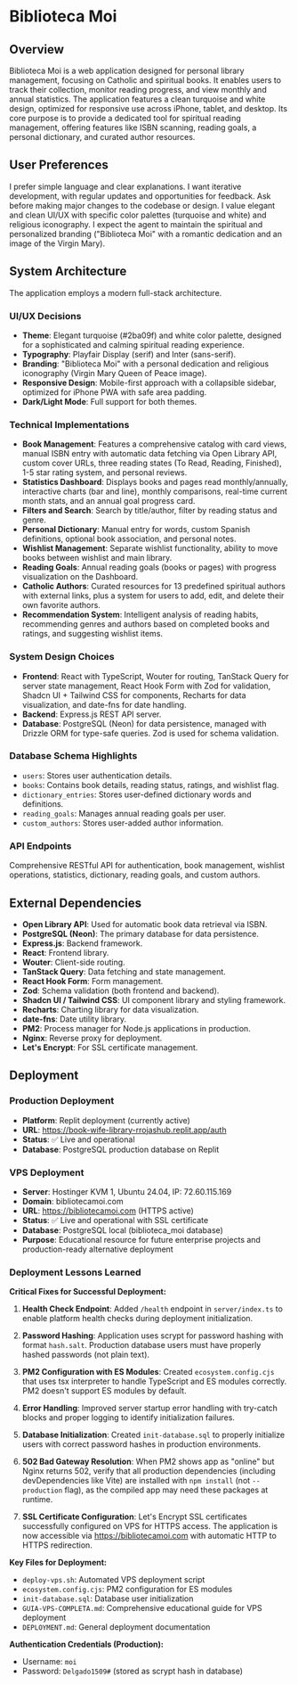 # Biblioteca Moi

## Overview
Biblioteca Moi is a web application designed for personal library management, focusing on Catholic and spiritual books. It enables users to track their collection, monitor reading progress, and view monthly and annual statistics. The application features a clean turquoise and white design, optimized for responsive use across iPhone, tablet, and desktop. Its core purpose is to provide a dedicated tool for spiritual reading management, offering features like ISBN scanning, reading goals, a personal dictionary, and curated author resources.

## User Preferences
I prefer simple language and clear explanations. I want iterative development, with regular updates and opportunities for feedback. Ask before making major changes to the codebase or design. I value elegant and clean UI/UX with specific color palettes (turquoise and white) and religious iconography. I expect the agent to maintain the spiritual and personalized branding ("Biblioteca Moi" with a romantic dedication and an image of the Virgin Mary).

## System Architecture
The application employs a modern full-stack architecture.

### UI/UX Decisions
- **Theme**: Elegant turquoise (#2ba09f) and white color palette, designed for a sophisticated and calming spiritual reading experience.
- **Typography**: Playfair Display (serif) and Inter (sans-serif).
- **Branding**: "Biblioteca Moi" with a personal dedication and religious iconography (Virgin Mary Queen of Peace image).
- **Responsive Design**: Mobile-first approach with a collapsible sidebar, optimized for iPhone PWA with safe area padding.
- **Dark/Light Mode**: Full support for both themes.

### Technical Implementations
- **Book Management**: Features a comprehensive catalog with card views, manual ISBN entry with automatic data fetching via Open Library API, custom cover URLs, three reading states (To Read, Reading, Finished), 1-5 star rating system, and personal reviews.
- **Statistics Dashboard**: Displays books and pages read monthly/annually, interactive charts (bar and line), monthly comparisons, real-time current month stats, and an annual goal progress card.
- **Filters and Search**: Search by title/author, filter by reading status and genre.
- **Personal Dictionary**: Manual entry for words, custom Spanish definitions, optional book association, and personal notes.
- **Wishlist Management**: Separate wishlist functionality, ability to move books between wishlist and main library.
- **Reading Goals**: Annual reading goals (books or pages) with progress visualization on the Dashboard.
- **Catholic Authors**: Curated resources for 13 predefined spiritual authors with external links, plus a system for users to add, edit, and delete their own favorite authors.
- **Recommendation System**: Intelligent analysis of reading habits, recommending genres and authors based on completed books and ratings, and suggesting wishlist items.

### System Design Choices
- **Frontend**: React with TypeScript, Wouter for routing, TanStack Query for server state management, React Hook Form with Zod for validation, Shadcn UI + Tailwind CSS for components, Recharts for data visualization, and date-fns for date handling.
- **Backend**: Express.js REST API server.
- **Database**: PostgreSQL (Neon) for data persistence, managed with Drizzle ORM for type-safe queries. Zod is used for schema validation.

### Database Schema Highlights
- `users`: Stores user authentication details.
- `books`: Contains book details, reading status, ratings, and wishlist flag.
- `dictionary_entries`: Stores user-defined dictionary words and definitions.
- `reading_goals`: Manages annual reading goals per user.
- `custom_authors`: Stores user-added author information.

### API Endpoints
Comprehensive RESTful API for authentication, book management, wishlist operations, statistics, dictionary, reading goals, and custom authors.

## External Dependencies
- **Open Library API**: Used for automatic book data retrieval via ISBN.
- **PostgreSQL (Neon)**: The primary database for data persistence.
- **Express.js**: Backend framework.
- **React**: Frontend library.
- **Wouter**: Client-side routing.
- **TanStack Query**: Data fetching and state management.
- **React Hook Form**: Form management.
- **Zod**: Schema validation (both frontend and backend).
- **Shadcn UI / Tailwind CSS**: UI component library and styling framework.
- **Recharts**: Charting library for data visualization.
- **date-fns**: Date utility library.
- **PM2**: Process manager for Node.js applications in production.
- **Nginx**: Reverse proxy for deployment.
- **Let's Encrypt**: For SSL certificate management.

## Deployment

### Production Deployment
- **Platform**: Replit deployment (currently active)
- **URL**: https://book-wife-library-rrojashub.replit.app/auth
- **Status**: ✅ Live and operational
- **Database**: PostgreSQL production database on Replit

### VPS Deployment
- **Server**: Hostinger KVM 1, Ubuntu 24.04, IP: 72.60.115.169
- **Domain**: bibliotecamoi.com
- **URL**: https://bibliotecamoi.com (HTTPS active)
- **Status**: ✅ Live and operational with SSL certificate
- **Database**: PostgreSQL local (biblioteca_moi database)
- **Purpose**: Educational resource for future enterprise projects and production-ready alternative deployment

### Deployment Lessons Learned

**Critical Fixes for Successful Deployment:**

1. **Health Check Endpoint**: Added `/health` endpoint in `server/index.ts` to enable platform health checks during deployment initialization.

2. **Password Hashing**: Application uses scrypt for password hashing with format `hash.salt`. Production database users must have properly hashed passwords (not plain text).

3. **PM2 Configuration with ES Modules**: Created `ecosystem.config.cjs` that uses tsx interpreter to handle TypeScript and ES modules correctly. PM2 doesn't support ES modules by default.

4. **Error Handling**: Improved server startup error handling with try-catch blocks and proper logging to identify initialization failures.

5. **Database Initialization**: Created `init-database.sql` to properly initialize users with correct password hashes in production environments.

6. **502 Bad Gateway Resolution**: When PM2 shows app as "online" but Nginx returns 502, verify that all production dependencies (including devDependencies like Vite) are installed with `npm install` (not `--production` flag), as the compiled app may need these packages at runtime.

7. **SSL Certificate Configuration**: Let's Encrypt SSL certificates successfully configured on VPS for HTTPS access. The application is now accessible via https://bibliotecamoi.com with automatic HTTP to HTTPS redirection.

**Key Files for Deployment:**
- `deploy-vps.sh`: Automated VPS deployment script
- `ecosystem.config.cjs`: PM2 configuration for ES modules
- `init-database.sql`: Database user initialization
- `GUIA-VPS-COMPLETA.md`: Comprehensive educational guide for VPS deployment
- `DEPLOYMENT.md`: General deployment documentation

**Authentication Credentials (Production):**
- Username: `moi`
- Password: `Delgado1509#` (stored as scrypt hash in database)